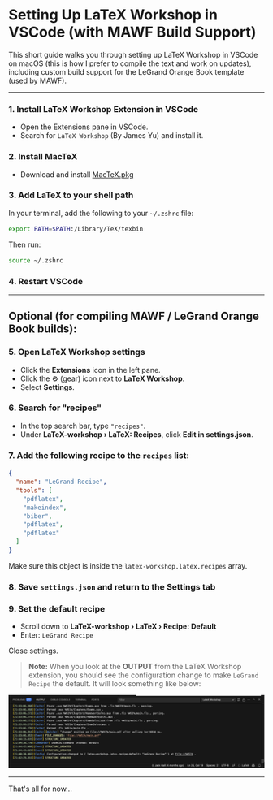 # Setting Up LaTeX Workshop in VSCode (with MAWF Build Support)

This short guide walks you through setting up LaTeX Workshop in VSCode on macOS (this is how I prefer to compile the text and work on updates), including custom build support for the LeGrand Orange Book template (used by MAWF).

---

### 1. Install LaTeX Workshop Extension in VSCode
- Open the Extensions pane in VSCode.
- Search for `LaTeX Workshop` (By James Yu) and install it.

### 2. Install MacTeX
- Download and install [MacTeX.pkg](https://tug.org/mactex/mactex-download.html)

### 3. Add LaTeX to your shell path
In your terminal, add the following to your `~/.zshrc` file:

```bash
export PATH=$PATH:/Library/TeX/texbin
```

Then run:

```bash
source ~/.zshrc
```

### 4. Restart VSCode

---

## Optional (for compiling MAWF / LeGrand Orange Book builds):

### 5. Open LaTeX Workshop settings
- Click the **Extensions** icon in the left pane.
- Click the ⚙️ (gear) icon next to **LaTeX Workshop**.
- Select **Settings**.

### 6. Search for "recipes"
- In the top search bar, type `"recipes"`.
- Under **LaTeX-workshop › LaTeX: Recipes**, click **Edit in settings.json**.

### 7. Add the following recipe to the `recipes` list:

```json
{
  "name": "LeGrand Recipe",
  "tools": [
    "pdflatex",
    "makeindex",
    "biber",
    "pdflatex",
    "pdflatex"
  ]
}
```

Make sure this object is inside the `latex-workshop.latex.recipes` array.

### 8. Save `settings.json` and return to the **Settings** tab

### 9. Set the default recipe
- Scroll down to **LaTeX-workshop › LaTeX › Recipe: Default**
- Enter: `LeGrand Recipe`

Close settings.

> **Note:** When you look at the **OUTPUT** from the LaTeX Workshop extension, you should see the configuration change to make `LeGrand Recipe` the default. It will look something like below:

![Default Build Output](Pictures/Default_Build_OUTPUT.png)

---

That's all for now...
